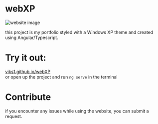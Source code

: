 # webXP
<img alt="website image" src="https://github.com/viks1/webXP/assets/20116149/2d017533-8a36-406e-b04d-56c6c1959640">

this project is my portfolio styled with a Windows XP theme and created using Angular/Typescript.
# Try it out:
[viks1.github.io/webXP](https://viks1.itch.io/through-the-darkness)  
or open up the project and run `ng serve` in the terminal
# Contribute
if you encounter any issues while using the website, you can submit a request.
